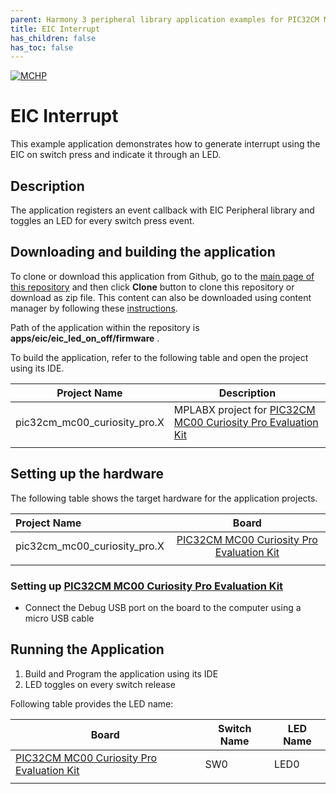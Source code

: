 ```yaml
---
parent: Harmony 3 peripheral library application examples for PIC32CM MC00 family
title: EIC Interrupt 
has_children: false
has_toc: false
---
```


[![MCHP](https://www.microchip.com/ResourcePackages/Microchip/assets/dist/images/logo.png)](https://www.microchip.com)

# EIC Interrupt

This example application demonstrates how to generate interrupt using the EIC on switch press and indicate it through an LED.

## Description

The application registers an event callback with EIC Peripheral library and toggles an LED for every switch press event.

## Downloading and building the application

To clone or download this application from Github, go to the [main page of this repository](https://github.com/Microchip-MPLAB-Harmony/csp_apps_pic32cm_mc00) and then click **Clone** button to clone this repository or download as zip file.
This content can also be downloaded using content manager by following these [instructions](https://github.com/Microchip-MPLAB-Harmony/contentmanager/wiki).

Path of the application within the repository is **apps/eic/eic_led_on_off/firmware** .

To build the application, refer to the following table and open the project using its IDE.

| Project Name      | Description                                    |
| ----------------- | ---------------------------------------------- |
| pic32cm_mc00_curiosity_pro.X | MPLABX project for [PIC32CM MC00 Curiosity Pro Evaluation Kit](https://www.microchip.com/developmenttools/ProductDetails/) |
|||

## Setting up the hardware

The following table shows the target hardware for the application projects.

| Project Name| Board|
|:---------|:---------:|
| pic32cm_mc00_curiosity_pro.X | [PIC32CM MC00 Curiosity Pro Evaluation Kit](https://www.microchip.com/developmenttools/ProductDetails/)
|||

### Setting up [PIC32CM MC00 Curiosity Pro Evaluation Kit](https://www.microchip.com/developmenttools/ProductDetails/)

- Connect the Debug USB port on the board to the computer using a micro USB cable

## Running the Application

1. Build and Program the application using its IDE
2. LED toggles on every switch release

Following table provides the LED name:

| Board      | Switch Name | LED Name |
| ---------- | ---------| ------------|
| [PIC32CM MC00 Curiosity Pro Evaluation Kit](https://www.microchip.com/developmenttools/ProductDetails/) | SW0 | LED0 |
||||

